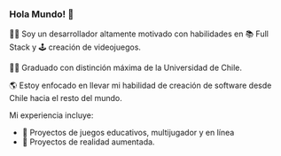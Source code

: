 ### Hola Mundo! 👋

👨‍💻 Soy un desarrollador altamente motivado con habilidades en 📚 Full Stack y 🕹️ creación de videojuegos.

🧑‍🎓 Graduado con distinción máxima de la Universidad de Chile.

🌎 Estoy enfocado en llevar mi habilidad de creación de software desde Chile hacia el resto del mundo.

Mi experiencia incluye:
- 👾 Proyectos de juegos educativos, multijugador y en línea
- 🥽 Proyectos de realidad aumentada.



<!--
**cpmeneses/cpmeneses** is a ✨ _special_ ✨ repository because its `README.md` (this file) appears on your GitHub profile.

Here are some ideas to get you started:

- 🔭 I’m currently working on ...
- 🌱 I’m currently learning ...
- 👯 I’m looking to collaborate on ...
- 🤔 I’m looking for help with ...
- 💬 Ask me about ...
- 📫 How to reach me: ...
- 😄 Pronouns: ...
- ⚡ Fun fact: ...
-->
